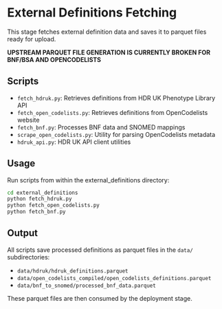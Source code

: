 # External Definitions Fetching

This stage fetches external definition data and saves it to parquet files ready for upload.

**UPSTREAM PARQUET FILE GENERATION IS CURRENTLY BROKEN FOR BNF/BSA AND OPENCODELISTS**

## Scripts

- `fetch_hdruk.py`: Retrieves definitions from HDR UK Phenotype Library API
- `fetch_open_codelists.py`: Retrieves definitions from OpenCodelists website
- `fetch_bnf.py`: Processes BNF data and SNOMED mappings
- `scrape_open_codelists.py`: Utility for parsing OpenCodelists metadata
- `hdruk_api.py`: HDR UK API client utilities

## Usage

Run scripts from within the external_definitions directory:

```bash
cd external_definitions
python fetch_hdruk.py
python fetch_open_codelists.py
python fetch_bnf.py
```

## Output

All scripts save processed definitions as parquet files in the `data/` subdirectories:
- `data/hdruk/hdruk_definitions.parquet`
- `data/open_codelists_compiled/open_codelists_definitions.parquet`
- `data/bnf_to_snomed/processed_bnf_data.parquet`

These parquet files are then consumed by the deployment stage.
